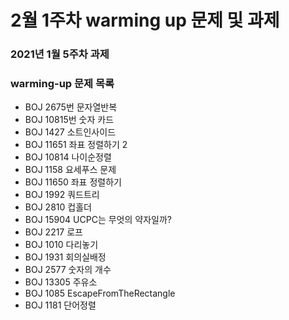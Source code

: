 # 2월 1주차 warming up 문제 및 과제

### 2021년 1월 5주차 과제 


### warming-up 문제 목록
- BOJ 2675번 문자열반복
- BOJ 10815번 숫자 카드
- BOJ 1427 소트인사이드
- BOJ 11651 좌표 정렬하기 2
- BOJ 10814 나이순정렬
- BOJ 1158 요세푸스 문제
- BOJ 11650 좌표 정렬하기
- BOJ 1992 쿼드트리
- BOJ 2810 컵홀더
- BOJ 15904 UCPC는 무엇의 약자일까?
- BOJ 2217 로프
- BOJ 1010 다리놓기
- BOJ 1931 회의실배정
- BOJ 2577 숫자의 개수
- BOJ 13305 주유소
- BOJ 1085 EscapeFromTheRectangle
- BOJ 1181 단어정렬


